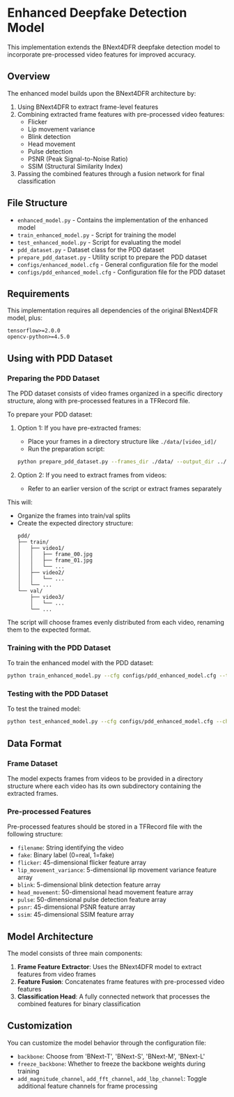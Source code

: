 # Enhanced Deepfake Detection Model

This implementation extends the BNext4DFR deepfake detection model to incorporate pre-processed video features for improved accuracy.

## Overview

The enhanced model builds upon the BNext4DFR architecture by:

1. Using BNext4DFR to extract frame-level features
2. Combining extracted frame features with pre-processed video features:
   - Flicker
   - Lip movement variance
   - Blink detection
   - Head movement
   - Pulse detection
   - PSNR (Peak Signal-to-Noise Ratio)
   - SSIM (Structural Similarity Index)
3. Passing the combined features through a fusion network for final classification

## File Structure

- `enhanced_model.py` - Contains the implementation of the enhanced model
- `train_enhanced_model.py` - Script for training the model
- `test_enhanced_model.py` - Script for evaluating the model
- `pdd_dataset.py` - Dataset class for the PDD dataset
- `prepare_pdd_dataset.py` - Utility script to prepare the PDD dataset
- `configs/enhanced_model.cfg` - General configuration file for the model
- `configs/pdd_enhanced_model.cfg` - Configuration file for the PDD dataset

## Requirements

This implementation requires all dependencies of the original BNext4DFR model, plus:

```
tensorflow>=2.0.0
opencv-python>=4.5.0
```

## Using with PDD Dataset

### Preparing the PDD Dataset

The PDD dataset consists of video frames organized in a specific directory structure, along with pre-processed features in a TFRecord file.

To prepare your PDD dataset:

1. Option 1: If you have pre-extracted frames:
   - Place your frames in a directory structure like `./data/[video_id]/`
   - Run the preparation script:
   ```bash
   python prepare_pdd_dataset.py --frames_dir ./data/ --output_dir ../../datasets/pdd --tfrecord ./pdd_features.tfrecord
   ```

2. Option 2: If you need to extract frames from videos:
   - Refer to an earlier version of the script or extract frames separately

This will:
- Organize the frames into train/val splits
- Create the expected directory structure:
  ```
  pdd/
  ├── train/
  │   ├── video1/
  │   │   ├── frame_00.jpg
  │   │   ├── frame_01.jpg
  │   │   └── ...
  │   ├── video2/
  │   │   └── ...
  │   └── ...
  └── val/
      ├── video3/
      │   └── ...
      └── ...
  ```

The script will choose frames evenly distributed from each video, renaming them to the expected format.

### Training with the PDD Dataset

To train the enhanced model with the PDD dataset:

```bash
python train_enhanced_model.py --cfg configs/pdd_enhanced_model.cfg --tfrecord ./pdd_features.tfrecord
```

### Testing with the PDD Dataset

To test the trained model:

```bash
python test_enhanced_model.py --cfg configs/pdd_enhanced_model.cfg --checkpoint path/to/checkpoint.ckpt --tfrecord ./pdd_features.tfrecord
```

## Data Format

### Frame Dataset

The model expects frames from videos to be provided in a directory structure where each video has its own subdirectory containing the extracted frames.

### Pre-processed Features

Pre-processed features should be stored in a TFRecord file with the following structure:

- `filename`: String identifying the video
- `fake`: Binary label (0=real, 1=fake)
- `flicker`: 45-dimensional flicker feature array
- `lip_movement_variance`: 5-dimensional lip movement variance feature array
- `blink`: 5-dimensional blink detection feature array
- `head_movement`: 50-dimensional head movement feature array
- `pulse`: 50-dimensional pulse detection feature array
- `psnr`: 45-dimensional PSNR feature array
- `ssim`: 45-dimensional SSIM feature array

## Model Architecture

The model consists of three main components:

1. **Frame Feature Extractor**: Uses the BNext4DFR model to extract features from video frames
2. **Feature Fusion**: Concatenates frame features with pre-processed video features
3. **Classification Head**: A fully connected network that processes the combined features for binary classification

## Customization

You can customize the model behavior through the configuration file:

- `backbone`: Choose from 'BNext-T', 'BNext-S', 'BNext-M', 'BNext-L'
- `freeze_backbone`: Whether to freeze the backbone weights during training
- `add_magnitude_channel`, `add_fft_channel`, `add_lbp_channel`: Toggle additional feature channels for frame processing 